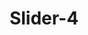 ---
title: Slider-4
image: https://img.freepik.com/premium-vector/picture-solar-batteries-desert-with-mountains-big-city-silhouette-background-style-concept-renewable-solar-energy_285336-290.jpg?w=2000
draft: false
type: serviceslider
---